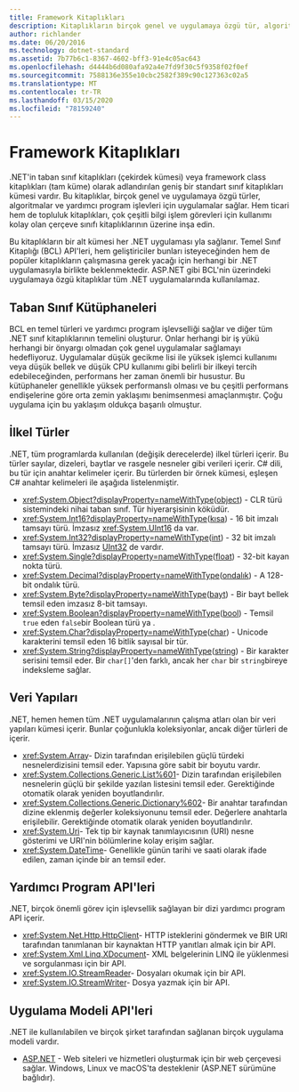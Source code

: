 ```yaml
---
title: Framework Kitaplıkları
description: Kitaplıkların birçok genel ve uygulamaya özgü tür, algoritma ve yardımcı program işlevselliği için nasıl uygulama sağladığını öğrenin.
author: richlander
ms.date: 06/20/2016
ms.technology: dotnet-standard
ms.assetid: 7b77b6c1-8367-4602-bff3-91e4c05ac643
ms.openlocfilehash: d4444b6d080afa92a4e7fd9f30c5f9358f02f0ef
ms.sourcegitcommit: 7588136e355e10cbc2582f389c90c127363c02a5
ms.translationtype: MT
ms.contentlocale: tr-TR
ms.lasthandoff: 03/15/2020
ms.locfileid: "78159240"
---
```

# <a name="framework-libraries"></a>Framework Kitaplıkları

.NET'in taban sınıf kitaplıkları (çekirdek kümesi) veya framework class kitaplıkları (tam küme) olarak adlandırılan geniş bir standart sınıf kitaplıkları kümesi vardır. Bu kitaplıklar, birçok genel ve uygulamaya özgü türler, algoritmalar ve yardımcı program işlevleri için uygulamalar sağlar. Hem ticari hem de topluluk kitaplıkları, çok çeşitli bilgi işlem görevleri için kullanımı kolay olan çerçeve sınıfı kitaplıklarının üzerine inşa edin.

Bu kitaplıkların bir alt kümesi her .NET uygulaması yla sağlanır. Temel Sınıf Kitaplığı (BCL) API'leri, hem geliştiriciler bunları isteyeceğinden hem de popüler kitaplıkların çalışmasına gerek yacağı için herhangi bir .NET uygulamasıyla birlikte beklenmektedir. ASP.NET gibi BCL'nin üzerindeki uygulamaya özgü kitaplıklar tüm .NET uygulamalarında kullanılamaz.

## <a name="base-class-libraries"></a>Taban Sınıf Kütüphaneleri

BCL en temel türleri ve yardımcı program işlevselliği sağlar ve diğer tüm .NET sınıf kitaplıklarının temelini oluşturur. Onlar herhangi bir iş yükü herhangi bir önyargı olmadan çok genel uygulamalar sağlamayı hedefliyoruz. Uygulamalar düşük gecikme lisi ile yüksek işlemci kullanımı veya düşük bellek ve düşük CPU kullanımı gibi belirli bir ilkeyi tercih edebileceğinden, performans her zaman önemli bir husustur. Bu kütüphaneler genellikle yüksek performanslı olması ve bu çeşitli performans endişelerine göre orta zemin yaklaşımı benimsenmesi amaçlanmıştır. Çoğu uygulama için bu yaklaşım oldukça başarılı olmuştur.

## <a name="primitive-types"></a>İlkel Türler

.NET, tüm programlarda kullanılan (değişik derecelerde) ilkel türleri içerir. Bu türler sayılar, dizeleri, baytlar ve rasgele nesneler gibi verileri içerir. C# dili, bu tür için anahtar kelimeler içerir. Bu türlerden bir örnek kümesi, eşleşen C# anahtar kelimeleri ile aşağıda listelenmiştir.

* <xref:System.Object?displayProperty=nameWithType>([object](../csharp/language-reference/builtin-types/reference-types.md#the-object-type)) - CLR türü sistemindeki nihai taban sınıf. Tür hiyerarşisinin köküdür.
* <xref:System.Int16?displayProperty=nameWithType>([kısa](../csharp/language-reference/builtin-types/integral-numeric-types.md)) - 16 bit imzalı tamsayı türü. İmzasız <xref:System.UInt16> da var.
* <xref:System.Int32?displayProperty=nameWithType>([int](../csharp/language-reference/builtin-types/integral-numeric-types.md)) - 32 bit imzalı tamsayı türü. İmzasız [UInt32](../csharp/language-reference/builtin-types/integral-numeric-types.md) de vardır.
* <xref:System.Single?displayProperty=nameWithType>([float](../csharp/language-reference/builtin-types/floating-point-numeric-types.md)) - 32-bit kayan nokta türü.
* <xref:System.Decimal?displayProperty=nameWithType>([ondalık](../csharp/language-reference/builtin-types/floating-point-numeric-types.md)) - A 128-bit ondalık türü.
* <xref:System.Byte?displayProperty=nameWithType>([bayt](../csharp/language-reference/builtin-types/integral-numeric-types.md)) - Bir bayt bellek temsil eden imzasız 8-bit tamsayı.
* <xref:System.Boolean?displayProperty=nameWithType>([bool](../csharp/language-reference/builtin-types/bool.md)) - Temsil `true` eden `false`bir Boolean türü ya .
* <xref:System.Char?displayProperty=nameWithType>([char](../csharp/language-reference/builtin-types/char.md)) - Unicode karakterini temsil eden 16 bitlik sayısal bir tür.
* <xref:System.String?displayProperty=nameWithType>([string](../csharp/language-reference/builtin-types/reference-types.md#the-string-type)) - Bir karakter serisini temsil eder. Bir `char[]`'den farklı, ancak her `char` bir `string`bireye indeksleme sağlar.

## <a name="data-structures"></a>Veri Yapıları

.NET, hemen hemen tüm .NET uygulamalarının çalışma atları olan bir veri yapıları kümesi içerir. Bunlar çoğunlukla koleksiyonlar, ancak diğer türleri de içerir.

* <xref:System.Array>- Dizin tarafından erişilebilen güçlü türdeki nesnelerdizisini temsil eder. Yapısına göre sabit bir boyutu vardır.
* <xref:System.Collections.Generic.List%601>- Dizin tarafından erişilebilen nesnelerin güçlü bir şekilde yazılan listesini temsil eder. Gerektiğinde otomatik olarak yeniden boyutlandırılır.
* <xref:System.Collections.Generic.Dictionary%602>- Bir anahtar tarafından dizine eklenmiş değerler koleksiyonunu temsil eder. Değerlere anahtarla erişilebilir. Gerektiğinde otomatik olarak yeniden boyutlandırılır.
* <xref:System.Uri>- Tek tip bir kaynak tanımlayıcısının (URI) nesne gösterimi ve URI'nin bölümlerine kolay erişim sağlar.
* <xref:System.DateTime>- Genellikle günün tarihi ve saati olarak ifade edilen, zaman içinde bir an temsil eder.

## <a name="utility-apis"></a>Yardımcı Program API'leri

.NET, birçok önemli görev için işlevsellik sağlayan bir dizi yardımcı program API içerir.

* <xref:System.Net.Http.HttpClient>- HTTP isteklerini göndermek ve BIR URI tarafından tanımlanan bir kaynaktan HTTP yanıtları almak için bir API.
* <xref:System.Xml.Linq.XDocument>- XML belgelerinin LINQ ile yüklenmesi ve sorgulanması için bir API.
* <xref:System.IO.StreamReader>- Dosyaları okumak için bir API.
* <xref:System.IO.StreamWriter>- Dosya yazmak için bir API.

## <a name="app-model-apis"></a>Uygulama Modeli API'leri

.NET ile kullanılabilen ve birçok şirket tarafından sağlanan birçok uygulama modeli vardır.

* [ASP.NET](https://www.asp.net) - Web siteleri ve hizmetleri oluşturmak için bir web çerçevesi sağlar. Windows, Linux ve macOS'ta desteklenir (ASP.NET sürümüne bağlıdır).
